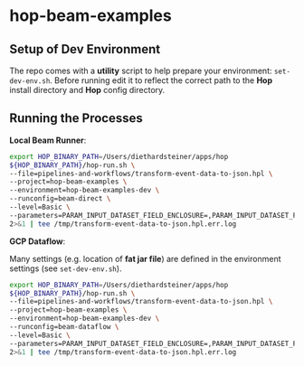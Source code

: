 # hop-beam-examples

## Setup of Dev Environment

The repo comes with a **utility** script to help prepare your environment: `set-dev-env.sh`. Before running edit it to reflect the correct path to the **Hop** install directory and **Hop** config directory.


## Running the Processes

**Local Beam Runner**:

```bash
export HOP_BINARY_PATH=/Users/diethardsteiner/apps/hop
${HOP_BINARY_PATH}/hop-run.sh \
--file=pipelines-and-workflows/transform-event-data-to-json.hpl \
--project=hop-beam-examples \
--environment=hop-beam-examples-dev \
--runconfig=beam-direct \
--level=Basic \
--parameters=PARAM_INPUT_DATASET_FIELD_ENCLOSURE=,PARAM_INPUT_DATASET_FIELD_SEPARATOR=",",PARAM_INPUT_DATASET_FILE_PATH=${PROJECT_HOME}/datasets/event-data.csv,PARAM_OUTPUT_DATASET_FIELD_ENCLOSURE=,PARAM_OUTPUT_DATASET_FIELD_SEPARATOR=,PARAM_OUTPUT_DATASET_FILE_PATH=/tmp/events,PARAM_OUTPUT_DATASET_FILE_PREFIX=events,PARAM_OUTPUT_DATASET_SUFFIX=.csv \
2>&1 | tee /tmp/transform-event-data-to-json.hpl.err.log
```

**GCP Dataflow**:

Many settings (e.g. location of **fat jar file**) are defined in the environment settings (see `set-dev-env.sh`).

```bash
export HOP_BINARY_PATH=/Users/diethardsteiner/apps/hop
${HOP_BINARY_PATH}/hop-run.sh \
--file=pipelines-and-workflows/transform-event-data-to-json.hpl \
--project=hop-beam-examples \
--environment=hop-beam-examples-dev \
--runconfig=beam-dataflow \
--level=Basic \
--parameters=PARAM_INPUT_DATASET_FIELD_ENCLOSURE=,PARAM_INPUT_DATASET_FIELD_SEPARATOR=",",PARAM_INPUT_DATASET_FILE_PATH=gs://hop-beam-storage/input/event-data.csv,PARAM_OUTPUT_DATASET_FIELD_ENCLOSURE=,PARAM_OUTPUT_DATASET_FIELD_SEPARATOR=,PARAM_OUTPUT_DATASET_FILE_PATH=gs://hop-beam-storage/output,PARAM_OUTPUT_DATASET_FILE_PREFIX=events,PARAM_OUTPUT_DATASET_SUFFIX=.csv \
2>&1 | tee /tmp/transform-event-data-to-json.hpl.err.log
```